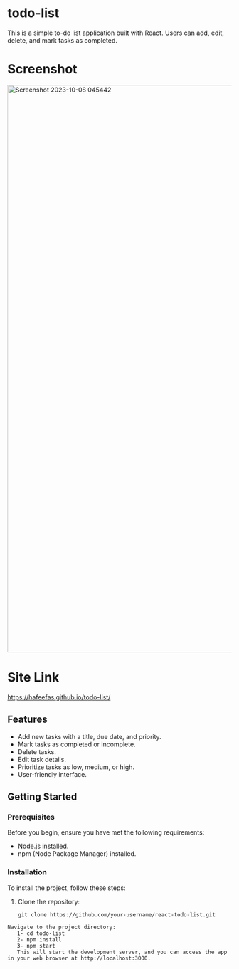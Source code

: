 # todo-list

This is a simple to-do list application built with React. Users can add, edit, delete, and mark tasks as completed.

# Screenshot

<img width="1276" alt="Screenshot 2023-10-08 045442" src="https://github.com/hafeefas/todo-list/assets/99234946/5a57913f-9140-4e22-9314-8f13f17a65f9">

# Site Link
https://hafeefas.github.io/todo-list/

## Features

- Add new tasks with a title, due date, and priority.
- Mark tasks as completed or incomplete.
- Delete tasks.
- Edit task details.
- Prioritize tasks as low, medium, or high.
- User-friendly interface.

## Getting Started

### Prerequisites

Before you begin, ensure you have met the following requirements:

- Node.js installed.
- npm (Node Package Manager) installed.

### Installation

To install the project, follow these steps:

1. Clone the repository:

   ```shell
   git clone https://github.com/your-username/react-todo-list.git
```
Navigate to the project directory:
   1- cd todo-list
   2- npm install
   3- npm start
   This will start the development server, and you can access the app in your web browser at http://localhost:3000.
  ```
   
